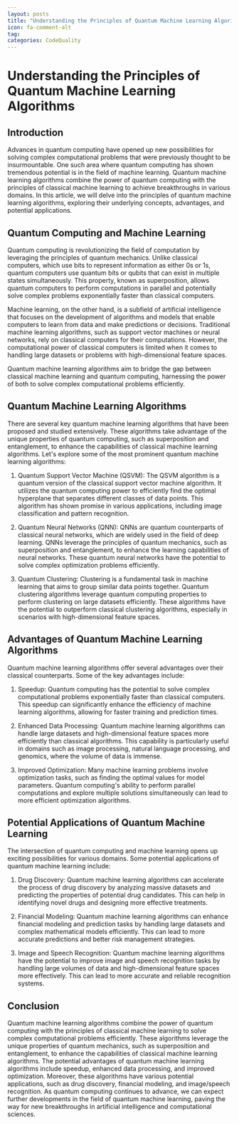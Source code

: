 ```yaml
---
layout: posts
title: "Understanding the Principles of Quantum Machine Learning Algorithms"
icon: fa-comment-alt
tag:      
categories: CodeQuality
---
```



# Understanding the Principles of Quantum Machine Learning Algorithms

## Introduction

Advances in quantum computing have opened up new possibilities for solving complex computational problems that were previously thought to be insurmountable. One such area where quantum computing has shown tremendous potential is in the field of machine learning. Quantum machine learning algorithms combine the power of quantum computing with the principles of classical machine learning to achieve breakthroughs in various domains. In this article, we will delve into the principles of quantum machine learning algorithms, exploring their underlying concepts, advantages, and potential applications.

## Quantum Computing and Machine Learning

Quantum computing is revolutionizing the field of computation by leveraging the principles of quantum mechanics. Unlike classical computers, which use bits to represent information as either 0s or 1s, quantum computers use quantum bits or qubits that can exist in multiple states simultaneously. This property, known as superposition, allows quantum computers to perform computations in parallel and potentially solve complex problems exponentially faster than classical computers.

Machine learning, on the other hand, is a subfield of artificial intelligence that focuses on the development of algorithms and models that enable computers to learn from data and make predictions or decisions. Traditional machine learning algorithms, such as support vector machines or neural networks, rely on classical computers for their computations. However, the computational power of classical computers is limited when it comes to handling large datasets or problems with high-dimensional feature spaces.

Quantum machine learning algorithms aim to bridge the gap between classical machine learning and quantum computing, harnessing the power of both to solve complex computational problems efficiently.

## Quantum Machine Learning Algorithms

There are several key quantum machine learning algorithms that have been proposed and studied extensively. These algorithms take advantage of the unique properties of quantum computing, such as superposition and entanglement, to enhance the capabilities of classical machine learning algorithms. Let's explore some of the most prominent quantum machine learning algorithms:

1. Quantum Support Vector Machine (QSVM): The QSVM algorithm is a quantum version of the classical support vector machine algorithm. It utilizes the quantum computing power to efficiently find the optimal hyperplane that separates different classes of data points. This algorithm has shown promise in various applications, including image classification and pattern recognition.

2. Quantum Neural Networks (QNN): QNNs are quantum counterparts of classical neural networks, which are widely used in the field of deep learning. QNNs leverage the principles of quantum mechanics, such as superposition and entanglement, to enhance the learning capabilities of neural networks. These quantum neural networks have the potential to solve complex optimization problems efficiently.

3. Quantum Clustering: Clustering is a fundamental task in machine learning that aims to group similar data points together. Quantum clustering algorithms leverage quantum computing properties to perform clustering on large datasets efficiently. These algorithms have the potential to outperform classical clustering algorithms, especially in scenarios with high-dimensional feature spaces.

## Advantages of Quantum Machine Learning Algorithms

Quantum machine learning algorithms offer several advantages over their classical counterparts. Some of the key advantages include:

1. Speedup: Quantum computing has the potential to solve complex computational problems exponentially faster than classical computers. This speedup can significantly enhance the efficiency of machine learning algorithms, allowing for faster training and prediction times.

2. Enhanced Data Processing: Quantum machine learning algorithms can handle large datasets and high-dimensional feature spaces more efficiently than classical algorithms. This capability is particularly useful in domains such as image processing, natural language processing, and genomics, where the volume of data is immense.

3. Improved Optimization: Many machine learning problems involve optimization tasks, such as finding the optimal values for model parameters. Quantum computing's ability to perform parallel computations and explore multiple solutions simultaneously can lead to more efficient optimization algorithms.

## Potential Applications of Quantum Machine Learning

The intersection of quantum computing and machine learning opens up exciting possibilities for various domains. Some potential applications of quantum machine learning include:

1. Drug Discovery: Quantum machine learning algorithms can accelerate the process of drug discovery by analyzing massive datasets and predicting the properties of potential drug candidates. This can help in identifying novel drugs and designing more effective treatments.

2. Financial Modeling: Quantum machine learning algorithms can enhance financial modeling and prediction tasks by handling large datasets and complex mathematical models efficiently. This can lead to more accurate predictions and better risk management strategies.

3. Image and Speech Recognition: Quantum machine learning algorithms have the potential to improve image and speech recognition tasks by handling large volumes of data and high-dimensional feature spaces more effectively. This can lead to more accurate and reliable recognition systems.

## Conclusion

Quantum machine learning algorithms combine the power of quantum computing with the principles of classical machine learning to solve complex computational problems efficiently. These algorithms leverage the unique properties of quantum mechanics, such as superposition and entanglement, to enhance the capabilities of classical machine learning algorithms. The potential advantages of quantum machine learning algorithms include speedup, enhanced data processing, and improved optimization. Moreover, these algorithms have various potential applications, such as drug discovery, financial modeling, and image/speech recognition. As quantum computing continues to advance, we can expect further developments in the field of quantum machine learning, paving the way for new breakthroughs in artificial intelligence and computational sciences.